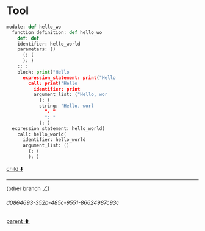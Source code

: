 # Tool

```python
module: def hello_wo
  function_definition: def hello_wo
    def: def         
    identifier: hello_world 
    parameters: ()          
      (: (           
      ): )           
    :: :           
    block: print("Hello
      expression_statement: print("Hello
        call: print("Hello
          identifier: print       
          argument_list: ("Hello, wor
            (: (           
            string: "Hello, worl
              ": "           
              ": "           
            ): )           
  expression_statement: hello_world(
    call: hello_world(
      identifier: hello_world 
      argument_list: ()          
        (: (           
        ): )           

```

[child ⬇️](#d0864693-352b-485c-9551-86624987c93c)

---

(other branch ⎇)
###### d0864693-352b-485c-9551-86624987c93c
[parent ⬆️](#8c150b10-f9d6-46e3-897d-a4781038bcb1)
